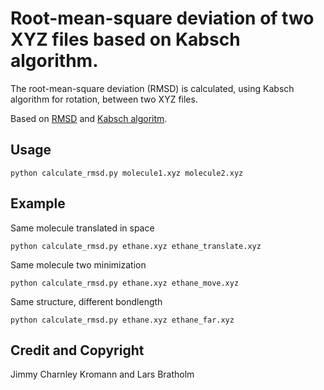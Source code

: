 Root-mean-square deviation of two XYZ files based on Kabsch algorithm.
====

The root-mean-square deviation (RMSD) is calculated, using Kabsch algorithm for rotation, between two XYZ files.

Based on [RMSD](http://en.wikipedia.org/wiki/Root-mean-square_deviation) and [Kabsch algoritm](http://en.wikipedia.org/wiki/Kabsch_algorithm).

## Usage

    python calculate_rmsd.py molecule1.xyz molecule2.xyz

## Example

Same molecule translated in space

    python calculate_rmsd.py ethane.xyz ethane_translate.xyz

Same molecule two minimization

    python calculate_rmsd.py ethane.xyz ethane_move.xyz

Same structure, different bondlength

    python calculate_rmsd.py ethane.xyz ethane_far.xyz

## Credit and Copyright

Jimmy Charnley Kromann and Lars Bratholm


